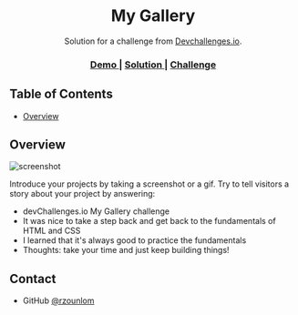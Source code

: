<!-- Please update value in the {}  -->

<h1 align="center">My Gallery</h1>

<div align="center">
   Solution for a challenge from  <a href="http://devchallenges.io" target="_blank">Devchallenges.io</a>.
</div>

<div align="center">
  <h3>
    <a href="https://rzounlom.github.io/my-gallery/">
      Demo
    </a>
    <span> | </span>
    <a href="https://github.com/rzounlom/my-gallery">
      Solution
    </a>
    <span> | </span>
    <a href="https://devchallenges.io/challenges/gcbWLxG6wdennelX7b8I">
      Challenge
    </a>
  </h3>
</div>

<!-- TABLE OF CONTENTS -->

## Table of Contents

- [Overview](#overview)

<!-- OVERVIEW -->

## Overview

![screenshot](https://user-images.githubusercontent.com/16707738/92399059-5716eb00-f132-11ea-8b14-bcacdc8ec97b.png)

Introduce your projects by taking a screenshot or a gif. Try to tell visitors a story about your project by answering:

- devChallenges.io My Gallery challenge
- It was nice to take a step back and get back to the fundamentals of HTML and CSS
- I learned that it's always good to practice the fundamentals
- Thoughts: take your time and just keep building things!

## Contact

- GitHub [@rzounlom](https://github.com/rzounlom)

